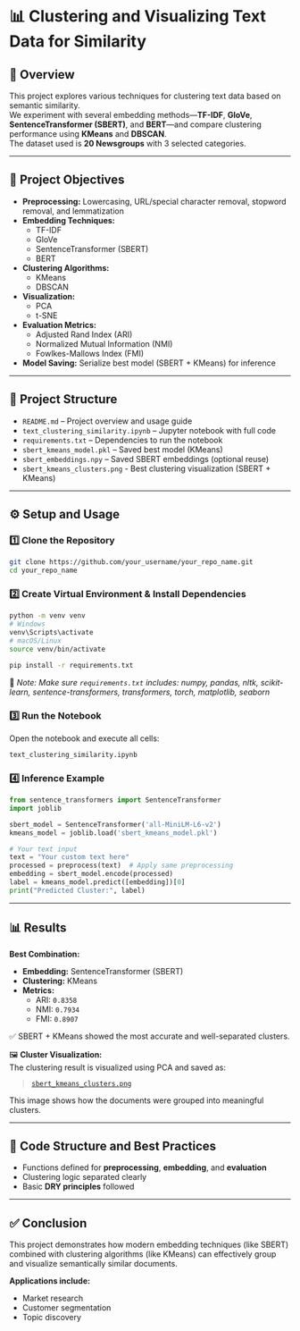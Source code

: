 # 📊 Clustering and Visualizing Text Data for Similarity

## 📝 Overview  
This project explores various techniques for clustering text data based on semantic similarity.  
We experiment with several embedding methods—**TF-IDF**, **GloVe**, **SentenceTransformer (SBERT)**, and **BERT**—and compare clustering performance using **KMeans** and **DBSCAN**.  
The dataset used is **20 Newsgroups** with 3 selected categories.

---

## 🎯 Project Objectives

- **Preprocessing:** Lowercasing, URL/special character removal, stopword removal, and lemmatization  
- **Embedding Techniques:**  
  - TF-IDF  
  - GloVe  
  - SentenceTransformer (SBERT)  
  - BERT  
- **Clustering Algorithms:**  
  - KMeans  
  - DBSCAN  
- **Visualization:**  
  - PCA  
  - t-SNE  
- **Evaluation Metrics:**  
  - Adjusted Rand Index (ARI)  
  - Normalized Mutual Information (NMI)  
  - Fowlkes-Mallows Index (FMI)  
- **Model Saving:** Serialize best model (SBERT + KMeans) for inference

---

## 📁 Project Structure

- `README.md` – Project overview and usage guide 
- `text_clustering_similarity.ipynb` – Jupyter notebook with full code
- `requirements.txt` – Dependencies to run the notebook  
- `sbert_kmeans_model.pkl` – Saved best model (KMeans)  
- `sbert_embeddings.npy` – Saved SBERT embeddings (optional reuse)
- `sbert_kmeans_clusters.png` -  Best clustering visualization (SBERT + KMeans)

---

## ⚙️ Setup and Usage

### 1️⃣ Clone the Repository

```bash
git clone https://github.com/your_username/your_repo_name.git  
cd your_repo_name
```

### 2️⃣ Create Virtual Environment & Install Dependencies

```bash
python -m venv venv
# Windows
venv\Scripts\activate
# macOS/Linux
source venv/bin/activate

pip install -r requirements.txt
```

📌 *Note: Make sure `requirements.txt` includes: numpy, pandas, nltk, scikit-learn, sentence-transformers, transformers, torch, matplotlib, seaborn*

### 3️⃣ Run the Notebook  
Open the notebook and execute all cells:
```bash
text_clustering_similarity.ipynb
```

### 4️⃣ Inference Example

```python
from sentence_transformers import SentenceTransformer  
import joblib  

sbert_model = SentenceTransformer('all-MiniLM-L6-v2')  
kmeans_model = joblib.load('sbert_kmeans_model.pkl')  

# Your text input
text = "Your custom text here"
processed = preprocess(text)  # Apply same preprocessing
embedding = sbert_model.encode(processed)
label = kmeans_model.predict([embedding])[0]
print("Predicted Cluster:", label)
```

---

## 📊 Results

**Best Combination:**
- **Embedding:** SentenceTransformer (SBERT)  
- **Clustering:** KMeans  
- **Metrics:**  
  - ARI: `0.8358`  
  - NMI: `0.7934`  
  - FMI: `0.8907`  

✅ SBERT + KMeans showed the most accurate and well-separated clusters.

🖼️ **Cluster Visualization:**  
The clustering result is visualized using PCA and saved as:

> [`sbert_kmeans_clusters.png`](https://github.com/Aashifa24/Clustering-and-visualising-text-data-for-similarity/blob/main/sbert_kmeans_clusters.png)

This image shows how the documents were grouped into meaningful clusters.

---

## 🧠 Code Structure and Best Practices

- Functions defined for **preprocessing**, **embedding**, and **evaluation**  
- Clustering logic separated clearly  
- Basic **DRY principles** followed

---

## ✅ Conclusion

This project demonstrates how modern embedding techniques (like SBERT) combined with clustering algorithms (like KMeans) can effectively group and visualize semantically similar documents.

**Applications include:**  
- Market research  
- Customer segmentation  
- Topic discovery
